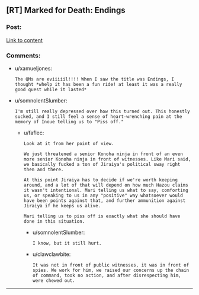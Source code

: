 ## [RT] Marked for Death: Endings

### Post:

[Link to content](https://forums.sufficientvelocity.com/posts/7652611/)

### Comments:

- u/xamueljones:
  ```
  The QMs are eviiiiil!!!! When I saw the title was Endings, I thought *whelp it has been a fun ride! at least it was a really good quest while it lasted*
  ```

- u/somnolentSlumber:
  ```
  I'm still really depressed over how this turned out. This honestly sucked, and I still feel a sense of heart-wrenching pain at the memory of Inoue telling us to "Piss off."
  ```

  - u/faflec:
    ```
    Look at it from her point of view.

    We just threatened a senior Konoha ninja in front of an even more senior Konoha ninja in front of witnesses. Like Mari said, we basically fucked a ton of Jiraiya's political sway right then and there.

    At this point Jiraiya has to decide if we're worth keeping around, and a lot of that will depend on how much Hazou claims it wasn't intentional. Mari telling us what to say, comforting us, or speaking to us in any "positive" way whatsoever would have been points against that, and further ammunition against Jiraiya if he keeps us alive.

    Mari telling us to piss off is exactly what she should have done in this situation.
    ```

    - u/somnolentSlumber:
      ```
      I know, but it still hurt.
      ```

    - u/clawclawbite:
      ```
      It was not in front of public witnesses, it was in front of spies. We work for him, we raised our concerns up the chain of command, took no action, and after disrespecting him, were chewed out.
      ```

---

